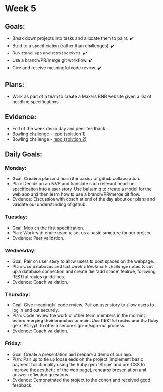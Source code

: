# Week 5

## Goals:
- Break down projects into tasks and allocate them to pairs. ✔️
- Build to a specificiation (rather than challenges). ✔️
- Run stand-ups and retrospectives. ✔️
- Use a branch/PR/merge git workflow. ✔️
- Give and receive meaningful code review. ✔️

## Plans:
- Work as part of a team to create a Makers BNB website given a list of headline specifications.

## Evidence:
- End of the week demo day and peer feedback.
- Bowling challenge - [repo (solution 1)](https://github.com/emilyalice2708/bowling-challenge-ruby)
- Bowling challenge - [repo (solution 2)](https://github.com/emilyalice2708/simpler-bowling)

## Daily Goals:
### Monday:
- Goal: Create a plan and learn the basics of github collaboration.
- Plan: Decide on an MVP and translate each relevant headline specificaiton into a user story. Use balsamiq to create a model for the web app and then learn how to use a branch/PR/merge git flow.
- Evidence: Discussion with coach at end of the day about our plans and validate our understanding of github.

### Tuesday:
- Goal: Mob on the first specification.
- Plan: Work with entire team to set us a basic structure for our project.
- Evidence: Peer validation.

### Wednesday:
- Goal: Pair on user story to allow users to post spaces on the webpage.
- Plan: Use databases and last week's Bookmark challenge notes to set up a database connection and create the 'add space' featrue, following RESTful routes guidelines.
- Evidence: Coach validation.

### Thursday:
- Goal: Give meaningful code review. Pair on user story to allow users to log in and out securely.
- Plan: Code review the work of other team members in the morning before merging their branches to main. Use RESTful routes and the Ruby gem 'BCrypt' to offer a secure sign-in/sign-out process.
- Evidence: Coach validation.

### Friday:
- Goal: Create a presentation and prepare a demo of our app.
- Plan: Pair up to tie up loose ends on the project (implement basic payment functionality using the Ruby gem 'Stripe' and use CSS to improve the aesthetic of the web page), rehearse presentation and answer reflection questions.
- Evidence: Demonstrated the project to the cohort and received good feedback.

